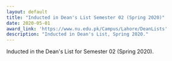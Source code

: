 ```yaml
---
layout: default
title: "Inducted in Dean's List Semester 02 (Spring 2020)"
date: 2020-05-01
award_link: 'https://www.nu.edu.pk/Campus/Lahore/DeanLists'
description: "Inducted in Dean's List, Spring 2020."
---
```


Inducted in the Dean's List for Semester 02 (Spring 2020).

